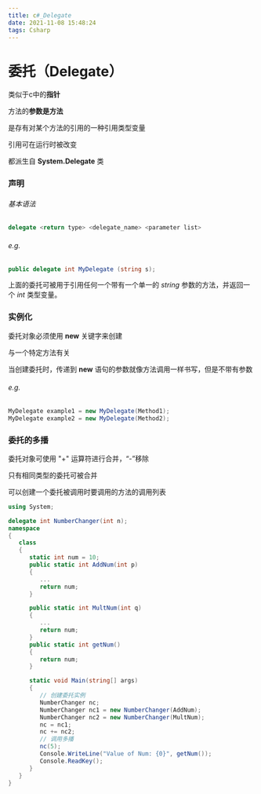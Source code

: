 ```yaml
---
title: c#_Delegate
date: 2021-11-08 15:48:24
tags: Csharp
---
```


# 委托（Delegate）

类似于c中的**指针**

方法的**参数是方法**

是存有对某个方法的引用的一种引用类型变量

引用可在运行时被改变

都派生自 **System.Delegate** 类

### 声明

###### 基本语法

```c#
delegate <return type> <delegate_name> <parameter list>
```

###### e.g.

```c#
public delegate int MyDelegate (string s);
```

上面的委托可被用于引用任何一个带有一个单一的 *string* 参数的方法，并返回一个 *int* 类型变量。

### 实例化

委托对象必须使用 **new** 关键字来创建

与一个特定方法有关

当创建委托时，传递到 **new** 语句的参数就像方法调用一样书写，但是不带有参数

###### e.g.

```c#
MyDelegate example1 = new MyDelegate(Method1);
MyDelegate example2 = new MyDelegate(Method2);

```

### 委托的多播

委托对象可使用 "+" 运算符进行合并，“-”移除

只有相同类型的委托可被合并

可以创建一个委托被调用时要调用的方法的调用列表

```c#
using System;

delegate int NumberChanger(int n);
namespace
{
   class
   {
      static int num = 10;
      public static int AddNum(int p)
      {
         ...
         return num;
      }

      public static int MultNum(int q)
      {
         ...
         return num;
      }
      public static int getNum()
      {
         return num;
      }

      static void Main(string[] args)
      {
         // 创建委托实例
         NumberChanger nc;
         NumberChanger nc1 = new NumberChanger(AddNum);
         NumberChanger nc2 = new NumberChanger(MultNum);
         nc = nc1;
         nc += nc2;
         // 调用多播
         nc(5);
         Console.WriteLine("Value of Num: {0}", getNum());
         Console.ReadKey();
      }
   }
}
```

